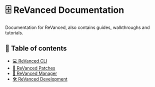 # 🗄 ReVanced Documentation

Documentation for ReVanced, also contains guides, walkthroughs and tutorials.

## 📖 Table of contents

- [💻 ReVanced CLI](https://github.com/ReVanced/revanced-cli/tree/main/docs)
- [🧩 ReVanced Patches](https://github.com/ReVanced/revanced-patches/tree/docs/docs)
- [💊 ReVanced Manager](https://github.com/ReVanced/revanced-manager/tree/main/docs)
- [🛠️ ReVanced Development](./docs/revanced-development)
